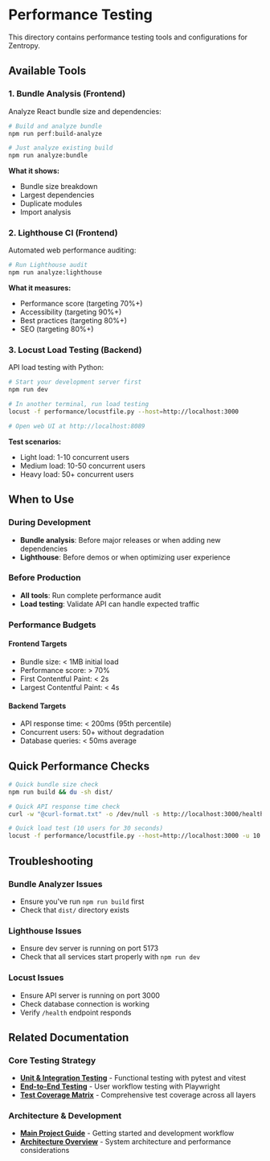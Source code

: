 # Performance Testing

This directory contains performance testing tools and configurations for Zentropy.

## Available Tools

### 1. Bundle Analysis (Frontend)
Analyze React bundle size and dependencies:

```bash
# Build and analyze bundle
npm run perf:build-analyze

# Just analyze existing build
npm run analyze:bundle
```

**What it shows:**
- Bundle size breakdown
- Largest dependencies
- Duplicate modules
- Import analysis

### 2. Lighthouse CI (Frontend)
Automated web performance auditing:

```bash
# Run Lighthouse audit
npm run analyze:lighthouse
```

**What it measures:**
- Performance score (targeting 70%+)
- Accessibility (targeting 90%+)
- Best practices (targeting 80%+)
- SEO (targeting 80%+)

### 3. Locust Load Testing (Backend)
API load testing with Python:

```bash
# Start your development server first
npm run dev

# In another terminal, run load testing
locust -f performance/locustfile.py --host=http://localhost:3000

# Open web UI at http://localhost:8089
```

**Test scenarios:**
- Light load: 1-10 concurrent users
- Medium load: 10-50 concurrent users  
- Heavy load: 50+ concurrent users

## When to Use

### During Development
- **Bundle analysis**: Before major releases or when adding new dependencies
- **Lighthouse**: Before demos or when optimizing user experience

### Before Production
- **All tools**: Run complete performance audit
- **Load testing**: Validate API can handle expected traffic

### Performance Budgets

#### Frontend Targets
- Bundle size: < 1MB initial load
- Performance score: > 70%
- First Contentful Paint: < 2s
- Largest Contentful Paint: < 4s

#### Backend Targets
- API response time: < 200ms (95th percentile)
- Concurrent users: 50+ without degradation
- Database queries: < 50ms average

## Quick Performance Checks

```bash
# Quick bundle size check
npm run build && du -sh dist/

# Quick API response time check
curl -w "@curl-format.txt" -o /dev/null -s http://localhost:3000/health

# Quick load test (10 users for 30 seconds)
locust -f performance/locustfile.py --host=http://localhost:3000 -u 10 -r 2 -t 30s --headless
```

## Troubleshooting

### Bundle Analyzer Issues
- Ensure you've run `npm run build` first
- Check that `dist/` directory exists

### Lighthouse Issues
- Ensure dev server is running on port 5173
- Check that all services start properly with `npm run dev`

### Locust Issues
- Ensure API server is running on port 3000
- Check database connection is working
- Verify `/health` endpoint responds

## Related Documentation

### Core Testing Strategy
- **[Unit & Integration Testing](../tests/README.md)** - Functional testing with pytest and vitest
- **[End-to-End Testing](../tests-e2e/README.md)** - User workflow testing with Playwright
- **[Test Coverage Matrix](../docs/testing/TestCoverage.md)** - Comprehensive test coverage across all layers

### Architecture & Development
- **[Main Project Guide](../README.md)** - Getting started and development workflow
- **[Architecture Overview](../docs/architecture/README.md)** - System architecture and performance considerations